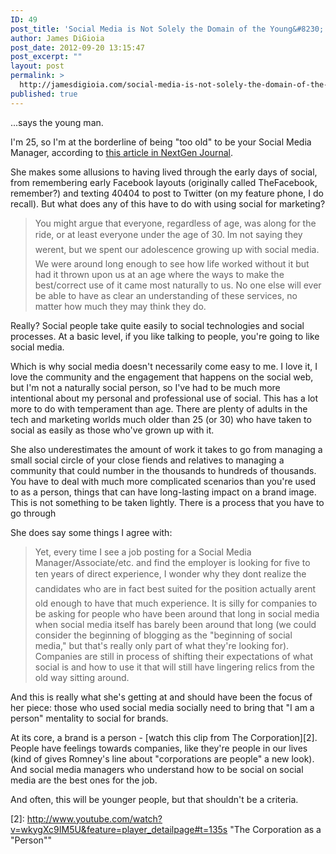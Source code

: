 ```yaml
---
ID: 49
post_title: 'Social Media is Not Solely the Domain of the Young&#8230;'
author: James DiGioia
post_date: 2012-09-20 13:15:47
post_excerpt: ""
layout: post
permalink: >
  http://jamesdigioia.com/social-media-is-not-solely-the-domain-of-the-young/
published: true
---
```

...says the young man.

I'm 25, so I'm at the borderline of being "too old" to be your Social Media Manager, according to [this article in NextGen Journal][1].

She makes some allusions to having lived through the early days of social, from remembering early Facebook layouts (originally called TheFacebook, remember?) and texting 40404 to post to Twitter (on my feature phone, I do recall). But what does any of this have to do with using social for marketing?<!--more-->

> You might argue that everyone, regardless of age, was along for the ride, or at least everyone under the age of 30. Im not saying they werent, but we spent our adolescence growing up with social media. We were around long enough to see how life worked without it but had it thrown upon us at an age where the ways to make the best/correct use of it came most naturally to us. No one else will ever be able to have as clear an understanding of these services, no matter how much they may think they do.

Really? Social people take quite easily to social technologies and social processes. At a basic level, if you like talking to people, you're going to like social media.

Which is why social media doesn't necessarily come easy to me. I love it, I love the community and the engagement that happens on the social web, but I'm not a naturally social person, so I've had to be much more intentional about my personal and professional use of social. This has a lot more to do with temperament than age. There are plenty of adults in the tech and marketing worlds much older than 25 (or 30) who have taken to social as easily as those who've grown up with it.

She also underestimates the amount of work it takes to go from managing a small social circle of your close fiends and relatives to managing a community that could number in the thousands to hundreds of thousands. You have to deal with much more complicated scenarios than you're used to as a person, things that can have long-lasting impact on a brand image. This is not something to be taken lightly. There is a process that you have to go through

She does say some things I agree with:

> Yet, every time I see a job posting for a Social Media Manager/Associate/etc. and find the employer is looking for five to ten years of direct experience, I wonder why they dont realize the candidates who are in fact best suited for the position actually arent old enough to have that much experience. It is silly for companies to be asking for people who have been around that long in social media when social media itself has barely been around that long (we could consider the beginning of blogging as the "beginning of social media," but that's really only part of what they're looking for). Companies are still in process of shifting their expectations of what social is and how to use it that will still have lingering relics from the old way sitting around.

And this is really what she's getting at and should have been the focus of her piece: those who used social media socially need to bring that "I am a person" mentality to social for brands.

At its core, a brand is a person - [watch this clip from The Corporation][2]. People have feelings towards companies, like they're people in our lives (kind of gives Romney's line about "corporations are people" a new look). And social media managers who understand how to be social on social media are the best ones for the job.

And often, this will be younger people, but that shouldn't be a criteria.

 [1]: http://nextgenjournal.com/2012/07/why-every-social-media-manager-should-be-under-25/ "Why Every Social Media Manager Should Be Under 25"
 [2]: http://www.youtube.com/watch?v=wkygXc9IM5U&feature=player_detailpage#t=135s "The Corporation as a "Person""